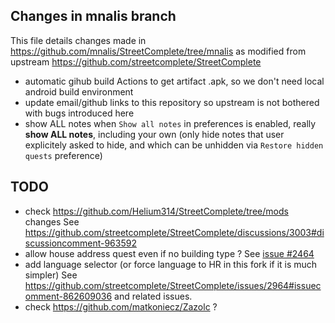 ## Changes in mnalis branch

This file details changes made in https://github.com/mnalis/StreetComplete/tree/mnalis
as modified from upstream https://github.com/streetcomplete/StreetComplete

* automatic gihub build Actions
  to get artifact .apk, so we don't need local android build environment
* update email/github links to this repository
  so upstream is not bothered with bugs introduced here
* show ALL notes
  when `Show all notes` in preferences is enabled, really **show ALL notes**,
  including your own (only hide notes that user explicitely asked to hide,
  and which can be unhidden via `Restore hidden quests` preference)

## TODO
* check https://github.com/Helium314/StreetComplete/tree/mods changes
  See https://github.com/streetcomplete/StreetComplete/discussions/3003#discussioncomment-963592
* allow house address quest even if no building type ?
  See [issue #2464](https://github.com/streetcomplete/StreetComplete/issues/2464)
* add language selector (or force language to HR in this fork if it is much simpler)
  See https://github.com/streetcomplete/StreetComplete/issues/2964#issuecomment-862609036 and related issues.
* check https://github.com/matkoniecz/Zazolc ?
